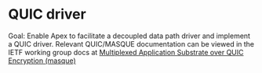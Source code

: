 # QUIC driver

Goal: Enable Apex to facilitate a decoupled data path driver and implement a QUIC driver. Relevant QUIC/MASQUE
documentation can be viewed in the IETF working group docs at [Multiplexed Application Substrate over QUIC Encryption (masque)](https://datatracker.ietf.org/wg/masque/documents/)
